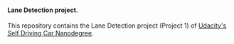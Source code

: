 #### Lane Detection project.

This repository contains the Lane Detection project (Project 1) of [Udacity's
Self Driving Car Nanodegree](https://www.udacity.com/course/self-driving-car-engineer-nanodegree--nd013).
